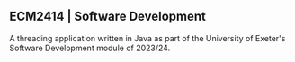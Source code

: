 ## ECM2414 | Software Development
A threading application written in Java as part of the University of Exeter's Software Development module of 2023/24.
